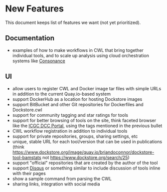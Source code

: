 # New Features

This document keeps list of features we want (not yet prioritized).

## Documentation

* examples of how to make workflows in CWL that bring together individual tools, and to scale up analysis using cloud orchestration systems like [Consonance](https://github.com/Consonance/)

## UI

* allow users to register CWL and Docker image tar files with simple URLs in addition to the current Quay.io-based system
* support DockerHub as a location for hosting Dockstore images
* support BitBucket and other Git repositories for Dockerfiles and Dockstore.cwl
* support for community tagging and star ratings for tools
* support for better browsing of tools on the site, think faceted browser like the [ICGC DCC Portal](https://dcc.icgc.org), using the tags mentioned in the previous bullet
* CWL workflow registration in addition to individual tools
* support for private repositories, groups, sharing settings, etc
* unique, stable URL for each tool/version that can be used in publications (think https://www.dockstore.org/image/quay.io/briandoconnor/dockstore-tool-bamstats not https://www.dockstore.org/search/25)
* support "official" repositories that are created by the author of the tool
* support [Disqus](https://disqus.com/) or something similar to include discussion of tools inline with their pages
* show a sample command from parsing the CWL
* sharing links, integration with social media

